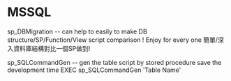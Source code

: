# MSSQL
sp_DBMigration   -- can help to easily to make DB structure/SP/Function/View script comparison ! Enjoy for every one
                    簡單/深入資料庫結構對比一個SP做到!  

sp_SQLCommandGen -- gen the table script by stored procedure save the development time
                     EXEC sp_SQLCommandGen 'Table Name'  
